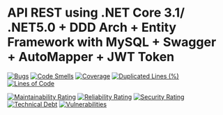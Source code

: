 # API REST using .NET Core 3.1/ .NET5.0 + DDD Arch + Entity Framework with MySQL + Swagger + AutoMapper + JWT Token

[![Bugs](https://sonarcloud.io/api/project_badges/measure?project=wendreof_dotnet-ddd&metric=bugs)](https://sonarcloud.io/summary/new_code?id=wendreof_dotnet-ddd)
[![Code Smells](https://sonarcloud.io/api/project_badges/measure?project=wendreof_dotnet-ddd&metric=code_smells)](https://sonarcloud.io/summary/new_code?id=wendreof_dotnet-ddd)
[![Coverage](https://sonarcloud.io/api/project_badges/measure?project=wendreof_dotnet-ddd&metric=coverage)](https://sonarcloud.io/summary/new_code?id=wendreof_dotnet-ddd)
[![Duplicated Lines (%)](https://sonarcloud.io/api/project_badges/measure?project=wendreof_dotnet-ddd&metric=duplicated_lines_density)](https://sonarcloud.io/summary/new_code?id=wendreof_dotnet-ddd)
[![Lines of Code](https://sonarcloud.io/api/project_badges/measure?project=wendreof_dotnet-ddd&metric=ncloc)](https://sonarcloud.io/summary/new_code?id=wendreof_dotnet-ddd)

[![Maintainability Rating](https://sonarcloud.io/api/project_badges/measure?project=wendreof_dotnet-ddd&metric=sqale_rating)](https://sonarcloud.io/summary/new_code?id=wendreof_dotnet-ddd)
[![Reliability Rating](https://sonarcloud.io/api/project_badges/measure?project=wendreof_dotnet-ddd&metric=reliability_rating)](https://sonarcloud.io/summary/new_code?id=wendreof_dotnet-ddd)
[![Security Rating](https://sonarcloud.io/api/project_badges/measure?project=wendreof_dotnet-ddd&metric=security_rating)](https://sonarcloud.io/summary/new_code?id=wendreof_dotnet-ddd)
[![Technical Debt](https://sonarcloud.io/api/project_badges/measure?project=wendreof_dotnet-ddd&metric=sqale_index)](https://sonarcloud.io/summary/new_code?id=wendreof_dotnet-ddd)
[![Vulnerabilities](https://sonarcloud.io/api/project_badges/measure?project=wendreof_dotnet-ddd&metric=vulnerabilities)](https://sonarcloud.io/summary/new_code?id=wendreof_dotnet-ddd)